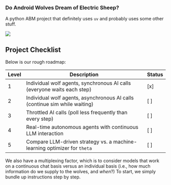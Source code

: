 ### Do Android Wolves Dream of Electric Sheep?

A python ABM project that definitely uses `uv` and probably uses some other stuff. 

<img src="https://raw.githubusercontent.com/peterdresslar/do-android-wolves-dream-of-electric-sheep/main/public/output-gpt-4o-mini.png">

## Project Checklist

Below is our rough roadmap:

| Level | Description                                                                 | Status |
|-------|-----------------------------------------------------------------------------|--------|
| 1     | Individual wolf agents, synchronous AI calls (everyone waits each step)     | [x]    |
| 2     | Individual wolf agents, asynchronous AI calls (continue sim while waiting)  | [ ]    |
| 3     | Throttled AI calls (poll less frequently than every step)                   | [ ]    |
| 4     | Real-time autonomous agents with continuous LLM interaction                 | [ ]    |
| 5     | Compare LLM-driven strategy vs. a machine-learning optimizer for `theta`     | [ ]    |


We also have a multiplexing factor, which is to consider models that work on a continuous chat basis versus an individual basis (i.e., how much information do we supply to the wolves, and *when*?) To start, we simply bundle up instructions step by step.
